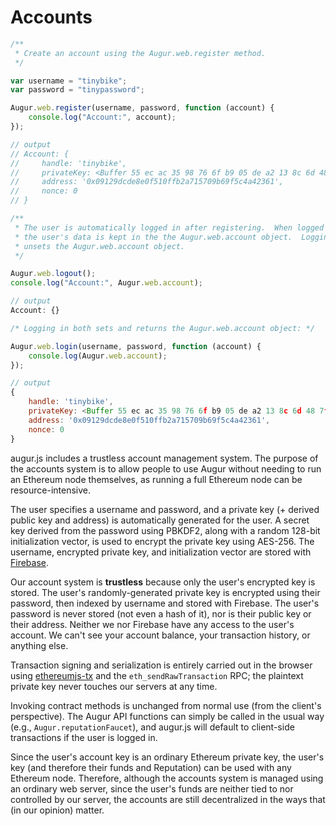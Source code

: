 Accounts
========

```javascript
/**
 * Create an account using the Augur.web.register method.
 */

var username = "tinybike";
var password = "tinypassword";

Augur.web.register(username, password, function (account) {
    console.log("Account:", account); 
});

// output
// Account: {
//     handle: 'tinybike',
//     privateKey: <Buffer 55 ec ac 35 98 76 6f b9 05 de a2 13 8c 6d 48 7f 07 9e b1 36 a8 fb eb 5b 93 e2 59 6f 91 4f 35 81>,
//     address: '0x09129dcde8e0f510ffb2a715709b69f5c4a42361',
//     nonce: 0
// }

/**
 * The user is automatically logged in after registering.  When logged in,
 * the user's data is kept in the the Augur.web.account object.  Logging out
 * unsets the Augur.web.account object.
 */

Augur.web.logout();
console.log("Account:", Augur.web.account);

// output
Account: {}

/* Logging in both sets and returns the Augur.web.account object: */

Augur.web.login(username, password, function (account) {
    console.log(Augur.web.account);
});

// output
{
    handle: 'tinybike',
    privateKey: <Buffer 55 ec ac 35 98 76 6f b9 05 de a2 13 8c 6d 48 7f 07 9e b1 36 a8 fb eb 5b 93 e2 59 6f 91 4f 35 81>,
    address: '0x09129dcde8e0f510ffb2a715709b69f5c4a42361',
    nonce: 0
}
```

augur.js includes a trustless account management system.  The purpose of the accounts system is to allow people to use Augur without needing to run an Ethereum node themselves, as running a full Ethereum node can be resource-intensive.

The user specifies a username and password, and a private key (+ derived public key and address) is automatically generated for the user.  A secret key derived from the password using PBKDF2, along with a random 128-bit initialization vector, is used to encrypt the private key using AES-256.  The username, encrypted private key, and initialization vector are stored with [Firebase](https://www.firebase.com/).

<aside class="success">Our account system is <b>trustless</b> because only the user's encrypted key is stored.  The user's randomly-generated private key is encrypted using their password, then indexed by username and stored with Firebase.  The user's password is never stored (not even a hash of it), nor is their public key or their address.  Neither we nor Firebase have any access to the user's account.  We can't see your account balance, your transaction history, or anything else.</aside>

Transaction signing and serialization is entirely carried out in the browser using [ethereumjs-tx](https://github.com/ethereum/ethereumjs-tx) and the `eth_sendRawTransaction` RPC; the plaintext private key never touches our servers at any time.

Invoking contract methods is unchanged from normal use (from the client's perspective).  The Augur API functions can simply be called in the usual way (e.g., `Augur.reputationFaucet`), and augur.js will default to client-side transactions if the user is logged in.

<aside class="notice">Since the user's account key is an ordinary Ethereum private key, the user's key (and therefore their funds and Reputation) can be used with any Ethereum node.  Therefore, although the accounts system is managed using an ordinary web server, since the user's funds are neither tied to nor controlled by our server, the accounts are still decentralized in the ways that (in our opinion) matter.</aside>
